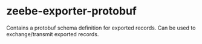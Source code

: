 # zeebe-exporter-protobuf
Contains a protobuf schema definition for exported records. Can be used to exchange/transmit exported records.
